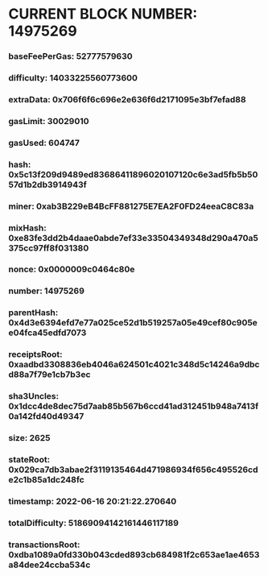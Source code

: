 # CURRENT BLOCK NUMBER: 14975269

### baseFeePerGas: 52777579630
### difficulty: 14033225560773600
### extraData: 0x706f6f6c696e2e636f6d2171095e3bf7efad88
### gasLimit: 30029010
### gasUsed: 604747
### hash: 0x5c13f209d9489ed83686411896020107120c6e3ad5fb5b5057d1b2db3914943f
### miner: 0xab3B229eB4BcFF881275E7EA2F0FD24eeaC8C83a
### mixHash: 0xe83fe3dd2b4daae0abde7ef33e33504349348d290a470a5375cc97ff8f031380
### nonce: 0x0000009c0464c80e
### number: 14975269
### parentHash: 0x4d3e6394efd7e77a025ce52d1b519257a05e49cef80c905ee04fca45edfd7073
### receiptsRoot: 0xaadbd3308836eb4046a624501c4021c348d5c14246a9dbcd88a7f79e1cb7b3ec
### sha3Uncles: 0x1dcc4de8dec75d7aab85b567b6ccd41ad312451b948a7413f0a142fd40d49347
### size: 2625
### stateRoot: 0x029ca7db3abae2f3119135464d471986934f656c495526cde2c1b85a1dc248fc
### timestamp: 2022-06-16 20:21:22.270640
### totalDifficulty: 51869094142161446117189
### transactionsRoot: 0xdba1089a0fd330b043cded893cb684981f2c653ae1ae4653a84dee24ccba534c

